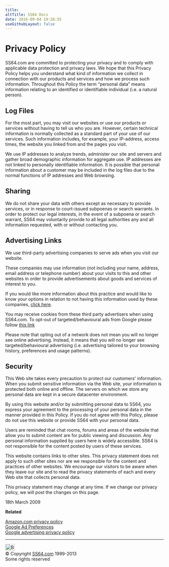 ```yaml
---
title:
altTitle: SS64 Docs
date: 2016-09-04 19:26:55
useGithubLayout: false
---
```

<!-- #BeginLibraryItem "/Library/head_home.lbi" --><!-- #EndLibraryItem --><h1>Privacy Policy</h1>
<p>SS64.com are committed to protecting your privacy and to comply with applicable data protection and privacy laws. We hope that this Privacy Policy  helps you understand what kind of information we collect in connection with our products and services and how we process such information. Throughout this Policy the term “personal data” means information relating to an identified or identifiable individual (i.e. a natural person).</p>
<h2>Log Files</h2>
<p>For the most part, you may visit our websites or use our products or services without having to tell us who you are. However, certain technical information is normally collected as a standard part of your use of our services. Such information includes, for example, your IP-address, access times, the website you linked from and the pages you visit.</p>
<p>We use IP addresses to analyze trends, administer our site and servers and gather broad demographic information for aggregate use. IP addresses are not linked to personally identifiable information. It is possible that personal information about a customer may be included in the log files due to the normal functions of IP addresses and Web browsing. </p>
<h2>Sharing</h2>
<p>We do not share your data with others except as necessary to provide services, or in response to court-issued subpoenas or search warrants. In order to protect our legal interests, in the event of a subpoena or search warrant, SS64 may voluntarily provide to all legal authorities any and all information requested, with or without contacting you. </p>
<h2>Advertising Links </h2>
<p>We use third-party advertising companies to serve ads when you visit our website. </p>
<p>These companies may use information (not including your name, address, email address or telephone number) about your visits to this and other websites in order to provide advertisements about goods and services of interest to you. </p>
<p>If you would like more information about this practice and would like to know your options in relation to not having this information used by these companies, <a href="http://www.networkadvertising.org/">click here</a>.</p>
<p>You may receive cookies from these third party advertisers when using SS64.com. To opt-out of targeted/behavioural ads from Google please follow <a href="http://www.google.com/ads/preferences/?hl=en">this link</a></p>
<p>Please note that opting out of a network does not mean you will no longer see online advertising. Instead, it means that you will no longer see targeted/behavioural advertising (i.e. advertising tailored to your browsing history, preferences and usage patterns). </p>
<h2>Security</h2>
<p>This Web site takes every precaution to protect our customers' information. When you submit sensitive information via the Web site, your information is protected both online and offline. The  servers on which we store any personal data are kept in a secure datacenter environment. </p>
<p>By using this website and/or by submitting personal data to SS64, you express your agreement to the processing of your personal data in the manner provided in this Policy. If you do not agree with this Policy, please do not use this website or provide SS64 with your personal data. </p>
<p>Users are reminded that chat rooms, forums and areas of the website that allow you to submit content are for public viewing and discussion. Any personal information supplied by users here is widely accessible. SS64 is not responsible for the content posted by users of these services.</p>
<p>This website contains links to  other sites. This privacy statement does not apply to such other sites nor are we responsible for the content and practices of other websites. We encourage our visitors to be aware when they leave our site and to read the privacy statements of each and every Web site that collects personal data. </p>
<p>This privacy statement may change at any time. If we change our privacy policy, we will post the changes on this page.</p>
<p>18th March 2009 </p>
<p><b>Related</b></p>
<p><a href="https://www.amazon.com/privacy_notice_mobile">Amazon.com privacy policy</a>
<br>
<a href="http://www.google.com/ads/preferences/">Google Ad Preferences</a><br>
<a href="http://www.google.co.uk/intl/en/privacy/ads/">Google advertising privacy policy</a> </p>
<div>
<hr>
<div id="bl" class="footer"><a href="privacy.html#"><img src="images/top.png" width="30" height="22" alt="Back to the Top"></a></div>
<div id="br" class="footer, tagline">© Copyright <a href="index.html">SS64.com</a> 1999-2013<br>
Some rights reserved</div>


</div>